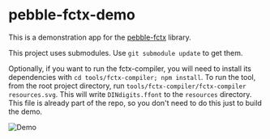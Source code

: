 # pebble-fctx-demo

This is a demonstration app for the [pebble-fctx](https://www.github.com/jrmobley/pebble-fctx) library.

This project uses submodules.  Use `git submodule update` to get them.

Optionally, if you want to run the fctx-compiler, you will need to install its dependencies with `cd tools/fctx-compiler; npm install`.  To run the tool, from the root project directory, run `tools/fctx-compiler/fctx-compiler resources.svg`.  This will write `DINdigits.ffont` to the `resources` directory.  This file is already part of the repo, so you don't need to do this just to build the demo.

![Demo](http://jrmobley.github.io/pebble-fctx-demo/images/fctx-demo-aa.gif)
